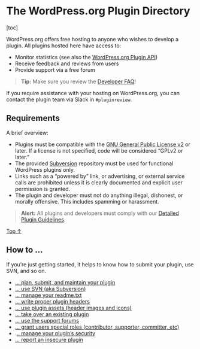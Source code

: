 # The WordPress.org Plugin Directory

[toc]


WordPress.org offers free hosting to anyone who wishes to develop a plugin. All plugins hosted here have access to:

- Monitor statistics (see also the [WordPress.org Plugin API](https://codex.wordpress.org/WordPress.org_API#Plugins))
- Receive feedback and reviews from users
- Provide support via a free forum

> **Tip:** Make sure you review the [Developer FAQ](https://developer.wordpress.org/plugins/wordpress-org/plugin-developer-faq/)!

If you require assistance with your hosting on WordPress.org, you can contact the plugin team via Slack in `#pluginreview`.

## Requirements 

A brief overview:

- Plugins must be compatible with the [GNU General Public License v2](http://www.gnu.org/licenses/license-list.html#GPLCompatibleLicenses) or later. If a license is not specified, code will be considered “GPLv2 or later.”
- The provided [Subversion](http://subversion.tigris.org/) repository must be used for functional WordPress plugins only.
- Links such as a “powered by” link, or advertising, or external service calls are prohibited unless it is clearly documented and explicit user permission is granted.
- The plugin and developer must not do anything illegal, dishonest, or morally offensive. This includes spamming or harassment.

> **Alert:** All plugins and developers must comply with our [Detailed Plugin Guidelines](https://developer.wordpress.org/plugins/wordpress-org/detailed-plugin-guidelines/).

[Top ↑](https://developer.wordpress.org/plugins/wordpress-org/#top)

## How to … 

If you’re just getting started, it helps to know how to submit your plugin, use SVN, and so on.

- [… plan, submit, and maintain your plugin](https://developer.wordpress.org/plugins/wordpress-org/planning-your-plugin/)
- [… use SVN (aka Subversion)](https://developer.wordpress.org/plugins/wordpress-org/how-to-use-subversion/)
- [… manage your readme.txt](https://developer.wordpress.org/plugins/wordpress-org/how-your-readme-txt-works/)
- [… write proper plugin headers](https://developer.wordpress.org/plugins/the-basics/header-requirements/)
- [… use plugin assets (header images and icons)](https://developer.wordpress.org/plugins/wordpress-org/plugin-assets/)
- [… take over an existing plugin](https://developer.wordpress.org/plugins/wordpress-org/take-over-an-existing-plugin/)
- [… use the support forums](https://developer.wordpress.org/plugins/wordpress-org/using-the-forums/)
- [… grant users special roles (contributor, supporter, committer, etc)](https://developer.wordpress.org/plugins/wordpress-org/special-user-roles-capabilities/)
- .[.. manage your plugin’s security](https://developer.wordpress.org/plugins/wordpress-org/plugin-security/)
- [… report an insecure plugin](https://developer.wordpress.org/plugins/wordpress-org/plugin-security/reporting-plugin-security-issues/)

 